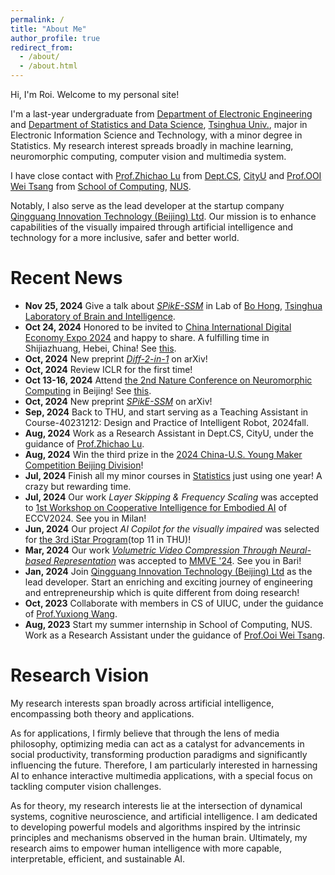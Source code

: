 ```yaml
---
permalink: /
title: "About Me"
author_profile: true
redirect_from: 
  - /about/
  - /about.html
---
```


Hi, I'm Roi. Welcome to my personal site!

I'm a last-year undergraduate from [Department of Electronic Engineering](https://www.ee.tsinghua.edu.cn/en/) and [Department of Statistics and Data Science](https://www.stat.tsinghua.edu.cn/en/), [Tsinghua Univ.](https://www.tsinghua.edu.cn/en/), major in Electronic Information Science and Technology, with a minor degree in Statistics. My research interest spreads broadly in machine learning, neuromorphic computing, computer vision and multimedia system. 

I have close contact with [Prof.Zhichao Lu](https://www.cs.cityu.edu.hk/~zhichalu/) from [Dept.CS](https://www.cs.cityu.edu.hk/), [CityU](https://www.cityu.edu.hk/) and [Prof.OOI Wei Tsang](https://www.comp.nus.edu.sg/cs/people/ooiwt/) from [School of Computing](https://www.comp.nus.edu.sg/), [NUS](https://nus.edu.sg/).

Notably, I also serve as the lead developer at the startup company [Qingguang Innovation Technology (Beijing) Ltd](images/QGHC_QRcode.png). Our mission is to enhance capabilities of the visually impaired through artificial intelligence and technology for a more inclusive, safer and better world.

Recent News
======
* **Nov 25, 2024** Give a talk about [*SPikE-SSM*](https://arxiv.org/abs/2410.17268) in Lab of [Bo Hong](https://brain.tsinghua.edu.cn/en/info/1010/1008.htm), [Tsinghua Laboratory of Brain and Intelligence](https://brain.tsinghua.edu.cn/en/index.htm).
* **Oct 24, 2024** Honored to be invited to [China International Digital Economy Expo 2024](https://www.cidee-zd.cn/index-en.html) and happy to share. A fulfilling time in Shijiazhuang, Hebei, China! See [this](images/Expo2024.jpg).
* **Oct, 2024** New preprint [*Diff-2-in-1*](https://arxiv.org/abs/2411.05005) on arXiv!
* **Oct, 2024** Review ICLR for the first time!
* **Oct 13-16, 2024** Attend [the 2nd Nature Conference on Neuromorphic Computing](https://conferences.nature.com/event/NeuromorphicComputing) in Beijing! See [this](images/NC2024.jpg).
* **Oct, 2024** New preprint [*SPikE-SSM*](https://arxiv.org/abs/2410.17268) on arXiv!
* **Sep, 2024** Back to THU, and start serving as a Teaching Assistant in Course-40231212: Design and Practice of Intelligent Robot, 2024fall.
* **Aug, 2024** Work as a Research Assistant in Dept.CS, CityU, under the guidance of [Prof.Zhichao Lu](https://www.cs.cityu.edu.hk/~zhichalu/).
* **Aug, 2024** Win the third prize in the [2024 China-U.S. Young Maker Competition Beijing Division](https://builder.eddy4teachers.com/china-us)!
* **Jul, 2024** Finish all my minor courses in [Statistics](https://tsing.v-dk.com/en/programs/undergraduate-programs/) just using one year! A crazy but rewarding time.
* **Jul, 2024** Our work *Layer Skipping & Frequency Scaling* was accepted to [1st Workshop on Cooperative Intelligence for Embodied AI](https://coop-intelligence.github.io/) of ECCV2024. See you in Milan!
* **Jun, 2024** Our project *AI Copilot for the visually impaired* was selected for [the 3rd iStar Program](https://mp.weixin.qq.com/s/IeQXQZAgocu6yQmqhvnpnw)(top 11 in THU)!
* **Mar, 2024** Our work [*Volumetric Video Compression Through Neural-based Representation*](https://dl.acm.org/doi/10.1145/3652212.3652220) was accepted to [MMVE '24](https://mmve-workshop.org/2024/index.html). See you in Bari!
* **Jan, 2024** Join [Qingguang Innovation Technology (Beijing) Ltd](images/QGHC_QRcode.png) as the lead developer. Start an enriching and exciting journey of engineering and entrepreneurship which is quite different from doing research!
* **Oct, 2023** Collaborate with members in CS of UIUC, under the guidance of [Prof.Yuxiong Wang](https://yxw.cs.illinois.edu/).
* **Aug, 2023** Start my summer internship in School of Computing, NUS. Work as a Research Assistant under the guidance of [Prof.Ooi Wei Tsang](https://www.comp.nus.edu.sg/cs/people/ooiwt/).

Research Vision
======
My research interests span broadly across artificial intelligence, encompassing both theory and applications.

As for applications, I firmly believe that through the lens of media philosophy, optimizing media can act as a catalyst for advancements in social productivity, transforming production paradigms and significantly influencing the future. Therefore, I am particularly interested in harnessing AI to enhance interactive multimedia applications, with a special focus on tackling computer vision challenges.

As for theory, my research interests lie at the intersection of dynamical systems, cognitive neuroscience, and artificial intelligence. I am dedicated to developing powerful models and algorithms inspired by the intrinsic principles and mechanisms observed in the human brain. Ultimately, my research aims to empower human intelligence with more capable, interpretable, efficient, and sustainable AI.
